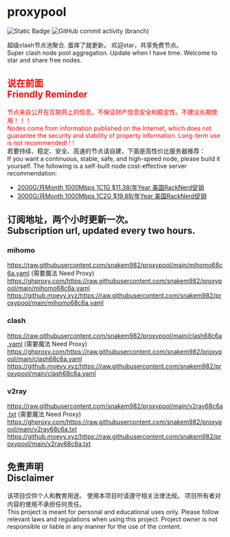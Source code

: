 # proxypool

![Static Badge](https://img.shields.io/badge/ss|ssr|vmess|vless|trojan-free-orange)
![GitHub commit activity (branch)](https://img.shields.io/github/commit-activity/w/snakem982/proxypool?color=DC52FC)


超级clash节点池聚合.
蛋痒了就更新。
欢迎star，共享免费节点。
<br/>
Super clash node pool aggregation.
Update when I have time.
Welcome to star and share free nodes.

## <font color="red">说在前面<br/>Friendly Reminder</font>
<font color="red">节点来自公开在互联网上的信息，不保证财产信息安全和稳定性。不建议长期使用！！！<br/>
Nodes come from information published on the Internet,
which does not guarantee the security and stability of property information.
Long-term use is not recommended! ! !</font><br/>
若要持续、稳定、安全、高速的节点请自建，下面是高性价比服务器推荐：<br/>
If you want a continuous, stable, safe, and high-speed node, please build it yourself.
The following is a self-built node cost-effective server recommendation:
- [2000G/月Month 1000Mbps 1C1G $11.38/年Year 美国RackNerd促销](https://my.racknerd.com/aff.php?aff=8613 "美国RackNerd")
- [3000G/月Month 1000Mbps 1C2G $19.89/年Year 美国RackNerd促销](https://my.racknerd.com/aff.php?aff=8613 "美国RackNerd")

## 订阅地址，两个小时更新一次。<br/>Subscription url, updated every two hours.
### mihomo
https://raw.githubusercontent.com/snakem982/proxypool/main/mihomo68c6a.yaml  (需要魔法 Need Proxy)
https://ghproxy.com/https://raw.githubusercontent.com/snakem982/proxypool/main/mihomo68c6a.yaml
https://github.moeyy.xyz/https://raw.githubusercontent.com/snakem982/proxypool/main/mihomo68c6a.yaml
### clash
https://raw.githubusercontent.com/snakem982/proxypool/main/clash68c6a.yaml  (需要魔法 Need Proxy)
https://ghproxy.com/https://raw.githubusercontent.com/snakem982/proxypool/main/clash68c6a.yaml
https://github.moeyy.xyz/https://raw.githubusercontent.com/snakem982/proxypool/main/clash68c6a.yaml
### v2ray
https://raw.githubusercontent.com/snakem982/proxypool/main/v2ray68c6a.txt  (需要魔法 Need Proxy)
https://ghproxy.com/https://raw.githubusercontent.com/snakem982/proxypool/main/v2ray68c6a.txt
https://github.moeyy.xyz/https://raw.githubusercontent.com/snakem982/proxypool/main/v2ray68c6a.txt


## 免责声明 <br/>Disclaimer
该项目仅供个人和教育用途。
使用本项目时请遵守相关法律法规。
项目所有者对内容的使用不承担任何责任。
<br/>
This project is meant for personal and educational uses only.
Please follow relevant laws and regulations when using this project.
Project owner is not responsible or liable in any manner for the use of the content.
